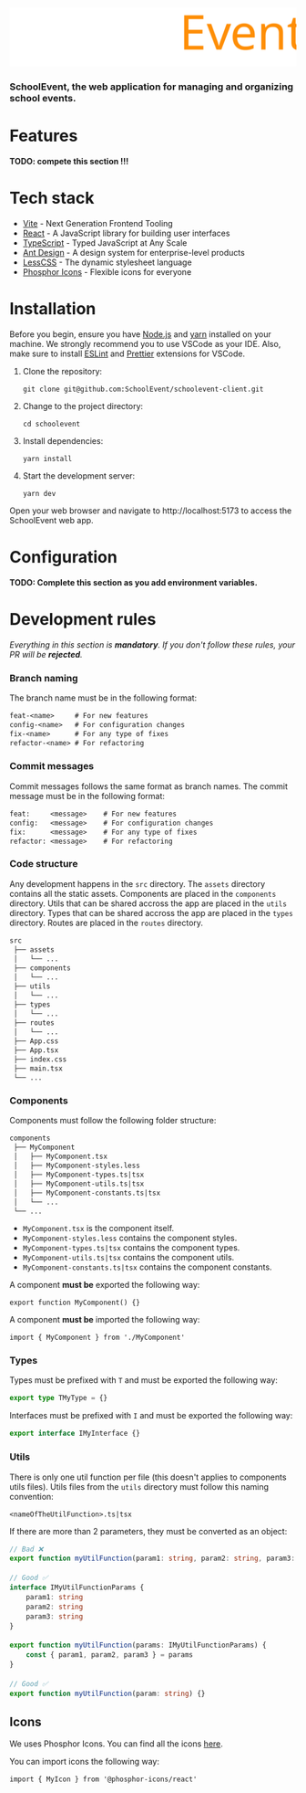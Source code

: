 ![SchoolEvent Logo](./public/schoolevent_letter_logo_white.svg)

### SchoolEvent, the web application for managing and organizing school events.

# Features

**TODO: compete this section !!!**

# Tech stack

- [Vite](https://vitejs.dev/) - Next Generation Frontend Tooling
- [React](https://reactjs.org/) - A JavaScript library for building user interfaces
- [TypeScript](https://www.typescriptlang.org/) - Typed JavaScript at Any Scale
- [Ant Design](https://ant.design/) - A design system for enterprise-level products
- [LessCSS](https://lesscss.org/) - The dynamic stylesheet language
- [Phosphor Icons](https://phosphoricons.com/) - Flexible icons for everyone

# Installation

Before you begin, ensure you have [Node.js](https://nodejs.org/) and [yarn](https://classic.yarnpkg.com/lang/en/docs/install/#mac-stable) installed on your machine. We strongly recommend you to use VSCode as your IDE. Also, make sure to install [ESLint](https://marketplace.visualstudio.com/items?itemName=dbaeumer.vscode-eslint) and [Prettier](https://marketplace.visualstudio.com/items?itemName=esbenp.prettier-vscode) extensions for VSCode.

1.  Clone the repository:

    ```shell
    git clone git@github.com:SchoolEvent/schoolevent-client.git
    ```

2.  Change to the project directory:

    ```shell
    cd schoolevent
    ```

3.  Install dependencies:

    ```shell
    yarn install
    ```

4.  Start the development server:

    ```shell
    yarn dev
    ```

Open your web browser and navigate to http://localhost:5173 to access the SchoolEvent web app.

# Configuration

**TODO: Complete this section as you add environment variables.**

# Development rules

_Everything in this section is **mandatory**. If you don't follow these rules, your PR will be **rejected**._

### Branch naming

The branch name must be in the following format:

```shell
feat-<name>     # For new features
config-<name>   # For configuration changes
fix-<name>      # For any type of fixes
refactor-<name> # For refactoring
```

### Commit messages

Commit messages follows the same format as branch names. The commit message must be in the following format:

```shell
feat:     <message>    # For new features
config:   <message>    # For configuration changes
fix:      <message>    # For any type of fixes
refactor: <message>    # For refactoring
```

### Code structure

Any development happens in the `src` directory. The `assets` directory contains all the static assets. Components are placed in the `components` directory. Utils that can be shared accross the app are placed in the `utils` directory. Types that can be shared accross the app are placed in the `types` directory. Routes are placed in the `routes` directory.

```shell
src
 ├── assets
 │   └── ...
 ├── components
 │   └── ...
 ├── utils
 │   └── ...
 ├── types
 │   └── ...
 ├── routes
 │   └── ...
 ├── App.css
 ├── App.tsx
 ├── index.css
 ├── main.tsx
 └── ...
```

### Components

Components must follow the following folder structure:

```shell
components
 ├── MyComponent
 │   ├── MyComponent.tsx
 │   ├── MyComponent-styles.less
 │   ├── MyComponent-types.ts|tsx
 │   ├── MyComponent-utils.ts|tsx
 │   ├── MyComponent-constants.ts|tsx
 │   └── ...
 └── ...
```

- `MyComponent.tsx` is the component itself.
- `MyComponent-styles.less` contains the component styles.
- `MyComponent-types.ts|tsx` contains the component types.
- `MyComponent-utils.ts|tsx` contains the component utils.
- `MyComponent-constants.ts|tsx` contains the component constants.

A component **must be** exported the following way:

```tsx
export function MyComponent() {}
```

A component **must be** imported the following way:

```tsx
import { MyComponent } from './MyComponent'
```

### Types

Types must be prefixed with `T` and must be exported the following way:

```ts
export type TMyType = {}
```

Interfaces must be prefixed with `I` and must be exported the following way:

```ts
export interface IMyInterface {}
```

### Utils

There is only one util function per file (this doesn't applies to components utils files). Utils files from the `utils` directory must follow this naming convention:

```shell
<nameOfTheUtilFunction>.ts|tsx
```

If there are more than 2 parameters, they must be converted as an object:

```ts
// Bad ❌
export function myUtilFunction(param1: string, param2: string, param3: string) {}

// Good ✅
interface IMyUtilFunctionParams {
	param1: string
	param2: string
	param3: string
}

export function myUtilFunction(params: IMyUtilFunctionParams) {
	const { param1, param2, param3 } = params
}

// Good ✅
export function myUtilFunction(param: string) {}
```

## Icons

We uses Phosphor Icons. You can find all the icons [here](https://phosphoricons.com/).

You can import icons the following way:

```tsx
import { MyIcon } from '@phosphor-icons/react'
```
